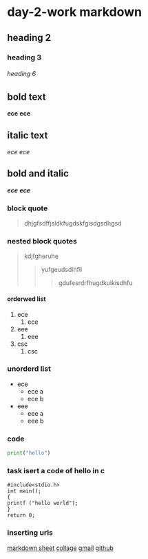 # day-2-work markdown
## heading 2
### heading 3
###### heading 6
## bold text
**ece**
__ece__
## italic text
*ece*
_ece_
## bold and italic
**_ece_**
__*ece*__
### block quote
> dhjgfsdffjsldkfugdskfgisdgsdhgsd
### nested block quotes
> kdjfgheruhe
>> yufgeudsdihfil
>>> gdufesrdrfhugdkuikisdhfu
#### orderwed list
1. ece
    1. ece
2. eee
    1. eee
3. csc
    1. csc
### unorderd list
- ece
    - ece a
    - ece b
- eee
    - eee a
    - eee b
### code
```python
print("hello")
```
### task isert a code of hello in c
```
#include<stdio.h>
int main();
{
printf ("hello world");
}
return 0;
```
### inserting urls
[markdown sheet](https://www.markdownguide.org/cheat-sheet/)
[collage](https://www.jagranjosh.com/institutes-colleges/krishna-chaitanya-inst)
[gmail](https://accounts.google.com/ServiceLogin)
[github](https://github.com)
